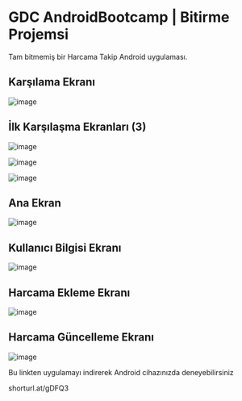 # GDC AndroidBootcamp | Bitirme Projemsi

Tam bitmemiş bir Harcama Takip Android uygulaması.


## Karşılama Ekranı

![image](https://user-images.githubusercontent.com/35369764/117553577-08bc4200-b05b-11eb-98c3-dfb22ae2b064.png)


## İlk Karşılaşma Ekranları (3)

![image](https://user-images.githubusercontent.com/35369764/117554156-6e5dfd80-b05e-11eb-90a2-1032ff768273.png)

![image](https://user-images.githubusercontent.com/35369764/117554183-b1b86c00-b05e-11eb-9576-a069d3189bd7.png)

![image](https://user-images.githubusercontent.com/35369764/117554188-b8df7a00-b05e-11eb-8672-21fa20d573b7.png)


## Ana Ekran

![image](https://user-images.githubusercontent.com/35369764/117553364-e37b0400-b059-11eb-9c0a-16c7953dbcb3.png)


## Kullanıcı Bilgisi Ekranı

![image](https://user-images.githubusercontent.com/35369764/117553420-3b196f80-b05a-11eb-9fef-f708d7f4a797.png)


## Harcama Ekleme Ekranı

![image](https://user-images.githubusercontent.com/35369764/117553615-491bc000-b05b-11eb-81d3-ad8e608b1d88.png)


## Harcama Güncelleme Ekranı

![image](https://user-images.githubusercontent.com/35369764/117553638-62bd0780-b05b-11eb-8eea-6893664eea32.png)


Bu linkten uygulamayı indirerek Android cihazınızda deneyebilirsiniz

shorturl.at/gDFQ3

